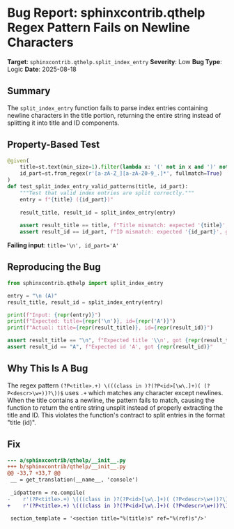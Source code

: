 # Bug Report: sphinxcontrib.qthelp Regex Pattern Fails on Newline Characters

**Target**: `sphinxcontrib.qthelp.split_index_entry`
**Severity**: Low
**Bug Type**: Logic
**Date**: 2025-08-18

## Summary

The `split_index_entry` function fails to parse index entries containing newline characters in the title portion, returning the entire string instead of splitting it into title and ID components.

## Property-Based Test

```python
@given(
    title=st.text(min_size=1).filter(lambda x: '(' not in x and ')' not in x),
    id_part=st.from_regex(r'[a-zA-Z_][a-zA-Z0-9_.]*', fullmatch=True)
)
def test_split_index_entry_valid_patterns(title, id_part):
    """Test that valid index entries are split correctly."""
    entry = f"{title} ({id_part})"
    
    result_title, result_id = split_index_entry(entry)
    
    assert result_title == title, f"Title mismatch: expected '{title}', got '{result_title}'"
    assert result_id == id_part, f"ID mismatch: expected '{id_part}', got '{result_id}'"
```

**Failing input**: `title='\n', id_part='A'`

## Reproducing the Bug

```python
from sphinxcontrib.qthelp import split_index_entry

entry = "\n (A)"
result_title, result_id = split_index_entry(entry)

print(f"Input: {repr(entry)}")
print(f"Expected: title={repr('\n')}, id={repr('A')}")
print(f"Actual: title={repr(result_title)}, id={repr(result_id)}")

assert result_title == "\n", f"Expected title '\\n', got {repr(result_title)}"
assert result_id == "A", f"Expected id 'A', got {repr(result_id)}"
```

## Why This Is A Bug

The regex pattern `(?P<title>.+) \(((class in )?(?P<id>[\w\.]+)( (?P<descr>\w+))?\))$` uses `.+` which matches any character except newlines. When the title contains a newline, the pattern fails to match, causing the function to return the entire string unsplit instead of properly extracting the title and ID. This violates the function's contract to split entries in the format "title (id)".

## Fix

```diff
--- a/sphinxcontrib/qthelp/__init__.py
+++ b/sphinxcontrib/qthelp/__init__.py
@@ -33,7 +33,7 @@
 __ = get_translation(__name__, 'console')
 
 _idpattern = re.compile(
-    r'(?P<title>.+) \(((class in )?(?P<id>[\w\.]+)( (?P<descr>\w+))?\))$')
+    r'(?P<title>.+) \(((class in )?(?P<id>[\w\.]+)( (?P<descr>\w+))?\))$', re.DOTALL)
 
 section_template = '<section title="%(title)s" ref="%(ref)s"/>'
```